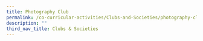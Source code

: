 ```yaml
---
title: Photography Club
permalink: /co-curricular-activities/Clubs-and-Societies/photography-club
description: ""
third_nav_title: Clubs & Societies
---
```

